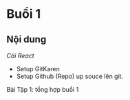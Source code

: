 # Buổi 1 
## Nội dung
_Cài React_
- Setup GitKaren
- Setup Github (Repo) up souce lên git.

Bài Tập 1: tổng hợp buổi 1